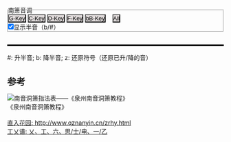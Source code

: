 


<style>
    * {
    margin: 0;
    padding: 0;
    }
    tr {
        border: 0;
        padding: 0;
    }
    td,th {
        border: 1;
        padding: 0;
        margin: 0;
    }
    button {
        background-color: rgb(222, 217, 217);
    }
    .back {
        border-color:red;
    }
    /* canvas {
        border: 1px solid black;
    } */
</style>
    



<fieldset>
    <legend>南箫音调</legend>
    <button id="G-Key-button" onclick="myFunction('G-Key')">G-Key</button>  
    <button id="C-Key-button" onclick="myFunction('C-Key')">C-Key</button>  
    <button id="D-Key-button" onclick="myFunction('D-Key')">D-Key</button>  
    <button id="F-Key-button" onclick="myFunction('F-Key')">F-Key</button>  
    <button id="bB-Key-button" onclick="myFunction('bB-Key')">bB-Key</button>
     &nbsp; &nbsp;<button id="All-Key-button" onclick="myFunction('All')">All</button>  
    <br> <input type="checkbox" name="showHalf" id="showHalfChk" checked="True" onclick="myChkFunction()">显示半音（b/#）
    <br> 
</fieldset>

<div>
    <h2 id="Current-Key"></h2>
    <table id="Key-Table" border="2" bordercolor="black"></table>
    #: 升半音; b: 降半音; z: 还原符号（还原已升/降的音）
</div>


<div>
 <h2>参考</h2>
 
 <img src="../Nanyin/keys.png" alt="南音洞箫指法表——《泉州南音洞箫教程》">  <br> 《泉州南音洞箫教程》  <br>   <br> 
 <a href="http://www.qznanyin.cn/zrhy.html">直入花园: http://www.qznanyin.cn/zrhy.html</a>  <br> 
 <a href="http://www.qzhnet.com/qzh153.htm#gongchapu">工乂谱: 乂、工、六、思/士/电、一/乙</a>
</div>

    
    
<script>

fullArr = [
["BlowType","KeyName","C-Key","D-Key","F-Key","G-Key","bB-Key","pressBack","press1","press2","press3","press4","press5"],
['缓', '艹工',         '2.',    '1.',     '6_',    '5.',     '3.',    2, 2, 2, 2, 2, 2],
['缓', '艹六',         '3.',    '2.',     '7_',    '6.',     '#4.',   2, 2, 2, 2, 2, 0],
['缓', 'x艹六',        '4.',    '',       '1.',    '',       '5.',    2, 2, 2, 2, 0, 2],
['缓', '贝士',         '#4.',   '3.',     '',      '7.',     '',      2, 2, 2, 2, 0, 0],
['缓', '士',           '5.',    '4.',     '2.',    '1',      '6.',    2, 2, 2, 0, 0, 0],
// ['缓', '士',           '5.',    '4.',     '2.',    '1',      '6.',    2, 2, 2, 0, 0, 2], //
['缓', '下',           '6.',    '5.',     '3.',    '2',      '7.',    2, 2, 0, 0, 0, 0],
['缓', '毛乂',         '#6.',   '',       '4.',    '',       '1',     2, 0, 2, 0, 2, 2],
['缓', '贝乂',         '7.',    '6.',     '#4.',   '3',      '',      2, 0, 0, 0, 0, 0],
['缓', '乂',           '1',     '',       '5.',    '4',      '2',     0, 2, 2, 0, 0, 0],
['缓', '乂',           '1',     '',       '5.',    '4',      '2',     0, 2, 2, 2, 0, 2],
['缓', '乂',           '1',     '',       '5.',    '4',      '2',     0, 2, 2, 0, 0, 2],
['缓', '全乂',         '#1',    '7.',     '',      '#4',     '',      0, 0, 0, 0, 0, 0],
['急', '入工',         '2',     '1',      '6.',    '5',      '3',     2, 2, 2, 2, 2, 2],
['急', '工',           '2',     '1',      '6.',    '5',      '3',     0, 2, 2, 2, 2, 2],
['急', '六',           '3',     '2',      '7.',    '6',      '#4',    2, 2, 2, 2, 2, 0],
['急', 'x六',          '4',     '',       '1',     '',       '5',     2, 2, 2, 2, 0, 2],
['急', '贝思',         '#4',    '3',      '',      '7',      '',      2, 2, 2, 2, 0, 0],
['急', '入士',         '#4',    '3',      '',      '7',      '',      2, 2, 2, 0, 2, 2],
['急', '思',           '5',     '4',      '2',     '^1',     '6',     2, 2, 2, 0, 0, 0],
['急', '一',           '6',     '5',      '3',     '^2',     '7',     2, 2, 0, 0, 0, 0],
['急', '毛亻乂',       '#6',    '',       '4',     '',       '^1',    2, 0, 2, 0, 0, 0],
['急', 'δ亻乂',        '7',     '6',      '#4',    '^3',     '',      2, 0, 2, 2, 2, 2],
['急', 'x亻乂',        '^1',    '',       '5',     '^4',     '^2',    2, 0, 2, 2, 1, 0],
['急', '',             '#^1',   '7',      '',      '#^4',    '',      0, 0, 0, 0, 0, 0],
['急', '',             '#^1',   '7',      '',      '#^4',    '',      2, 2, 2, 2, 0, 0],
['超', '亻工',         '^2',    '^1',     '6',     '^5',     '^3',    0, 0, 2, 2, 0, 0],
['超', '亻工',         '^2',    '^1',     '6',     '^5',     '^3',    0, 2, 2, 0, 0, 0],
['超', '亻工',         '^2',    '^1',     '6',     '^5',     '^3',    0, 0, 2, 1, 0, 0],
['超', '亻六',         '^3',    '^2',     '7',     '^6',     '#^4',   2, 2, 0, 0, 0, 2],
['超', '亻思',         '^5',    '^4',     '^2',    '@1',      '^6',   2, 0, 2, 2, 0, 2],
['超', '亻一',         '^6',    '^5',     '^3',    '@2',      '^7',   0, 0, 2, 0, 0, 2],
['超', '亻一',         '^6',    '^5',     '^3',    '@2',      '^7',   0, 0, 2, 0, 0, 0],
['超', '彳乂',         '^7',    '^6',     '#^4',   '@3',      '',     2, 2, 0, 2, 2, 2],
['超', '彳乂',         '^7',    '^6',     '#^4',   '@3',      '',     2, 2, 0, 2, 2, 0]
]

fullTable = {}
for(j=0;j<fullArr[0].length;j++){
    fullTable[fullArr[0][j]] = []
    for(i=1;i<fullArr.length;i++){
        fullTable[fullArr[0][j]].push(fullArr[i][j])
    }
}

// var fullTable = {
//     "BlowType" : ["缓","缓","缓","缓","缓","缓","缓","缓","缓","缓","缓","缓",  
//                "急","急","急","急","急","急","急","急","急","急","急","急","急",
//                "超","超","超","超","超","超","超","超","超" ],
//     "KeyName" : ["艹工","艹<br>六","x 艹<br>六","贝<br>士","士","下","毛<br>乂","贝乂","乂","乂","乂","全<br>乂",  
//                "入工","工","六","乂六","贝思","入士","思","一","毛<br>亻乂","δ<br>亻<br>乂","x 亻乂","","",
//                "亻工","亻工","亻工","亻六","亻思","亻一","亻一","彳乂","彳乂" ],
//     "C-Key" : ["2.","3.","4.","#4.","5.","6.","#6.","7.","1","1","1","#1",  
//                "2","2","3","4","#4","#4","5","6","#6","7","^1","#^1","#^1",
//                "^2","^2","^2","^3","^5","^6","^6","^7","^7" ],
//     "D-Key" : ["1.","2.","","3.","4.","5.","","6.","","","","7.",  
//                "1","1","2","","3","3","4","5","","6","","7","7",
//                "^1","^1","^1","^2","^4","^5","^5","^6","^6" ],
//     "F-Key" : ["6_","7_","1.","","2.","3.","4.","#4.","5.","5.","5.","",  
//                "6.","6.","7.","1","","","2","3","4","#4","5","","",
//                "6","6","6","7","^2","^3","^3","#^4","#^4" ],
//     "G-Key" : ["5.","6.","","7.","1","2","","3","4","4","4","#4",  
//                "5","5","6","","7","7","^1","^2","","^3","^4","#^4","#^4",
//                "^5","^5","^5","^6","@1","@2","@2","@3","@3" ],
//     "bB-Key": ["3.","#4.","5.","","6.","7.","1","","2","2","2","",  
//                "3","3","#4","5","","","6","7","^1","","^2","","",
//                "^3","^3","^3","#^4","^6","^7","^7","","" ],
//     "pressBack": [2,2,2,2,2,2,2,2,0,0,0,0,  2,0,2,2,2,2,2,2,2,2,2,0,2,  0,0,0,2,2,0,0,2,2],
//     "press1":    [2,2,2,2,2,2,0,0,2,2,2,0,  2,2,2,2,2,2,2,2,0,0,0,0,2,  0,2,0,2,0,0,0,2,2],
//     "press2":    [2,2,2,2,2,0,2,0,2,2,2,0,  2,2,2,2,2,2,2,0,2,2,2,0,2,  2,2,2,0,2,2,2,0,0],
//     "press3":    [2,2,2,2,0,0,0,0,0,2,0,0,  2,2,2,2,2,0,0,0,0,2,2,0,2,  2,0,1,0,2,0,0,2,2],
//     "press4":    [2,2,0,0,0,0,2,0,0,0,0,0,  2,2,2,0,0,2,0,0,0,2,1,0,0,  0,0,0,0,0,0,0,2,2],
//     "press5":    [2,0,2,0,0,0,2,0,0,2,2,0,  2,2,0,2,0,2,0,0,0,2,0,0,0,  0,0,0,2,2,2,0,2,0],
// }



function fillCircle(mycanvas,r,type,fillColor) {
    var ctx = mycanvas.getContext("2d");
    ctx.strokeStyle = fillColor;
    ctx.fillStyle = fillColor;
    ctx.beginPath();                
    ctx.arc(r, r, r, 0, Math.PI * 1, true); // (x,y,r,sAngle,eAngle,counterclockwise)
    if (type === "0") {ctx.stroke()} else {ctx.fill()};
    ctx.beginPath();                 
    ctx.arc(r, r, r, 0, Math.PI * 2, true); 
    if (type === "2") {ctx.fill()} else {ctx.stroke()};
}

function processStr(myTdStr){
    clean_str = myTdStr.replace(/#/g, "").replace(/@/g, "").replace(/_/g, "").replace(/\./g, "").replace(/\^/g, "");
    pound_str = ""
    myTdStr.split('').forEach(function (value,index){
        if (value === "#") {pound_str = `<sup>#</sup>`;};
        if (value === "_") {clean_str = `<span style="text-decoration: underline double">${clean_str}</span>`;};    // 双下划标识  _  -->   _ _ 
        if (value === ".") {clean_str = `<u>${clean_str}</u>`;}                                              //   下划标识  .  -->   _
        if (value === "^") {clean_str = `<span style="text-decoration: overline">${clean_str}</span>`;};  //   上划标识  -   -->  -
        if (value === "@") {clean_str = `<span style="text-decoration: overline double">${clean_str}</span>`;};  //   双上划标识@  -->  --
    })
    return `${pound_str}${clean_str}`            
}

function tdElementStr(myTdArr) {
    tempTdStr = `<td colspan="${myTdArr.length}" style="padding-top:1px;padding-bottom:1px;padding-left:0;padding-rignt:0;text-align:center" width="30px">${processStr(myTdArr[0])}</td>`;
    return tempTdStr
}

function tdCanvasStr(myTdStr,canvasClass) {  // "Circle" "firstCircle"
    tempTdStr = `<td style="padding-top:1px;padding-bottom:1px;padding-left:0;padding-rignt:0;text-align:center" width="30px"><canvas class="${canvasClass}" width="16" height="16">${myTdStr}</canvas></td>`;
    return tempTdStr
}

function splitArray(myArray){
    mySplitArray = []
    myArray.forEach(function (value,index) {
        if (mySplitArray.length > 0 && mySplitArray[mySplitArray.length-1][0]===value){
            mySplitArray[mySplitArray.length-1].push(value)
        } else{mySplitArray.push([value])}
    })
    return mySplitArray
}


function trElementStr (rowName,myArray,canvasClass) {
    tempTds = ``;
    tempTds += tdElementStr([rowName]);
    if (canvasClass === "") {
        mySplitArray = splitArray(myArray)
        mySplitArray.forEach(function (value,index) {tempTds += tdElementStr(value)});
    } else {
        myArray.forEach(function (value,index) {tempTds += tdCanvasStr(value,canvasClass)});
    };
    tempTrStr = `<tr>${tempTds}</tr>`;
    return tempTrStr;
}



function filterKeyIndex(fullTable,key,ifshowHalf){
    select_Idx = [];
    if (fullTable[key]=== undefined){
        select_Idx = Array.from({length: fullTable['BlowType'].length}, (val, i) => i);
    }else{
        fullTable[key].forEach((value,index) => {
if (value !== "" && (ifshowHalf || (value.indexOf("#") === -1 && value.indexOf("b") === -1) )) {
                select_Idx.push(index)
            };
        });

    }

    return select_Idx;

}


function getValueByIndex(select_Idx,fullTable,word){
    select_Val = [];
    select_Idx.forEach(
        (Idx,_Index) => {
            select_Val.push(fullTable[word][Idx]);
        }
    );
    return select_Val;
}


function mainFunc(fullTable,key,ifshowHalf){
    document.getElementById('Current-Key').textContent = key;
    var select_Idx = filterKeyIndex(fullTable,key,ifshowHalf);
    var text_BlowType =  trElementStr("吹",getValueByIndex(select_Idx,fullTable,'BlowType'),"");
    var text_KeyName =   trElementStr("名",getValueByIndex(select_Idx,fullTable,'KeyName'),"");
    if (key === "All"){
        var text_Keynote = ``;
        var keys = ['C-Key','D-Key','F-Key','G-Key','bB-Key']
        keys.forEach(
            (kk,index) => {text_Keynote += trElementStr(kk.split('-')[0],getValueByIndex(select_Idx,fullTable,kk),"");}
        )
    }else{
        var text_Keynote =   trElementStr("简",getValueByIndex(select_Idx,fullTable,key),"");
    }
    var text_pressBack = trElementStr("后",getValueByIndex(select_Idx,fullTable,'pressBack'),"firstCircle");
    var text_press1 = trElementStr("一",getValueByIndex(select_Idx,fullTable,'press1'),"Circle");
    var text_press2 = trElementStr("二",getValueByIndex(select_Idx,fullTable,'press2'),"Circle");
    var text_press3 = trElementStr("三",getValueByIndex(select_Idx,fullTable,'press3'),"Circle");
    var text_press4 = trElementStr("四",getValueByIndex(select_Idx,fullTable,'press4'),"Circle");
    var text_press5 = trElementStr("五",getValueByIndex(select_Idx,fullTable,'press5'),"Circle");

    document.getElementById("Key-Table").innerHTML = `${text_BlowType}${text_KeyName}${text_Keynote}${text_pressBack}${text_press1}${text_press2}${text_press3}${text_press4}${text_press5}`;
    
    canvasObjs = document.querySelectorAll('canvas.Circle');    // canvasObjs = document.getElementsByTagName('canvas')
    for (k=0;k<canvasObjs.length;k++) {
        fillCircle(canvasObjs[k],8,canvasObjs[k].textContent,'black');
    }
    canvasObjs = document.querySelectorAll('canvas.firstCircle');  
    for (k=0;k<canvasObjs.length;k++) {
        fillCircle(canvasObjs[k],8,canvasObjs[k].textContent,'orange');
    }
}

currentKey = "All";
ifshowHalf = document.querySelector('#showHalfChk').checked;
mainFunc(fullTable,currentKey,ifshowHalf)

function myFunction(newKey) {
    currentKey = newKey;
    mainFunc(fullTable,currentKey,ifshowHalf);
}

function myChkFunction() {
    ifshowHalf = document.querySelector('#showHalfChk').checked;
    mainFunc(fullTable,currentKey,ifshowHalf);
    // if (ifshowHalf){mainFunc(fullTable,currentKey);}else{mainFunc(fullTable,currentKey)}
}

</script>
    
    
    
    